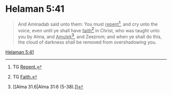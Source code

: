 # Helaman 5:41

> And Aminadab said unto them: You must <u>repent</u>[^a], and cry unto the voice, even until ye shall have <u>faith</u>[^b] in Christ, who was taught unto you by Alma, and <u>Amulek</u>[^c], and Zeezrom; and when ye shall do this, the cloud of darkness shall be removed from overshadowing you.

[Helaman 5:41](https://www.churchofjesuschrist.org/study/scriptures/bofm/hel/5?lang=eng&id=p41#p41)


[^a]: TG [Repent.](https://www.churchofjesuschrist.org/study/scriptures/tg/repent?lang=eng)
[^b]: TG [Faith.](https://www.churchofjesuschrist.org/study/scriptures/tg/faith?lang=eng)
[^c]: [[Alma 31.6|Alma 31:6 (5-38).]]
